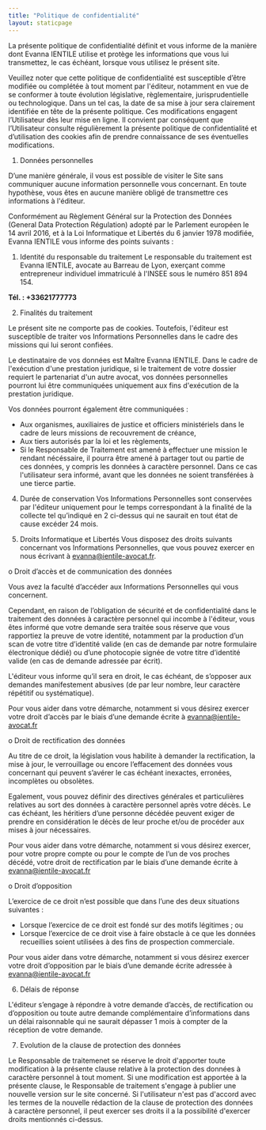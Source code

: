 ```yaml
---
title: "Politique de confidentialité"
layout: staticpage
---
```


La présente politique de confidentialité définit et vous informe de la manière dont Evanna IENTILE utilise et protège les informations que vous lui transmettez, le cas échéant, lorsque vous utilisez le présent site.

Veuillez noter que cette politique de confidentialité est susceptible d’être modifiée ou complétée à tout moment par l'éditeur, notamment en vue de se conformer à toute évolution législative, règlementaire, jurisprudentielle ou technologique. Dans un tel cas, la date de sa mise à jour sera clairement identifiée en tête de la présente politique. Ces modifications engagent l’Utilisateur dès leur mise en ligne. Il convient par conséquent que l’Utilisateur consulte régulièrement la présente politique de confidentialité et d’utilisation des cookies afin de prendre connaissance de ses éventuelles modifications.

1. Données personnelles

D’une manière générale, il vous est possible de visiter le Site sans communiquer aucune information personnelle vous concernant. En toute hypothèse, vous êtes en aucune manière obligé de transmettre ces informations à l'éditeur.

Conformément au Règlement Général sur la Protection des Données (General Data Protection Régulation) adopté par le Parlement européen le 14 avril 2016, et à la Loi Informatique et Libertés du 6 janvier 1978 modifiée, Evanna IENTILE vous informe des points suivants :

1. Identité du responsable du traitement
   Le responsable du traitement est Evanna IENTILE, avocate au Barreau de Lyon, exerçant comme entrepreneur individuel immatriculé à l'INSEE sous le numéro 851 894 154.

**Tél. : +33621777773**

2. Finalités du traitement

Le présent site ne comporte pas de cookies. Toutefois, l'éditeur est susceptible de traiter vos Informations Personnelles dans le cadre des missions qui lui seront confiées.

Le destinataire de vos données est Maître Evanna IENTILE. Dans le cadre de l'exécution d'une prestation juridique, si le traitement de votre dossier requiert le partenariat d'un autre avocat, vos données personnelles pourront lui être communiquées uniquement aux fins d'exécution de la prestation juridique.

Vos données pourront également être communiquées :

- Aux organismes, auxiliaires de justice et officiers ministériels dans le cadre de leurs missions de recouvrement de créance,
- Aux tiers autorisés par la loi et les règlements,
- Si le Responsable de Traitement est amené à effectuer une mission le rendant nécéssaire, il pourra être amené à partager tout ou partie de ces données, y compris les données à caractère personnel. Dans ce cas l'utilisateur sera informé, avant que les données ne soient transférées à une tierce partie.


4. Durée de conservation
   Vos Informations Personnelles sont conservées par l'éditeur uniquement pour le temps correspondant à la finalité de la collecte tel qu’indiqué en 2 ci-dessus qui ne saurait en tout état de cause excéder 24 mois.

5. Droits Informatique et Libertés
   Vous disposez des droits suivants concernant vos Informations Personnelles, que vous pouvez exercer en nous écrivant à evanna@ientile-avocat.fr.

o Droit d’accès et de communication des données

Vous avez la faculté d’accéder aux Informations Personnelles qui vous concernent.

Cependant, en raison de l’obligation de sécurité et de confidentialité dans le traitement des données à caractère personnel qui incombe à l'éditeur, vous êtes informé que votre demande sera traitée sous réserve que vous rapportiez la preuve de votre identité, notamment par la production d’un scan de votre titre d’identité valide (en cas de demande par notre formulaire électronique dédié) ou d’une photocopie signée de votre titre d’identité valide (en cas de demande adressée par écrit).

L'éditeur vous informe qu’il sera en droit, le cas échéant, de s’opposer aux demandes manifestement abusives (de par leur nombre, leur caractère répétitif ou systématique).

Pour vous aider dans votre démarche, notamment si vous désirez exercer votre droit d’accès par le biais d’une demande écrite à evanna@ientile-avocat.fr

o Droit de rectification des données

Au titre de ce droit, la législation vous habilite à demander la rectification, la mise à jour, le verrouillage ou encore l’effacement des données vous concernant qui peuvent s’avérer le cas échéant inexactes, erronées, incomplètes ou obsolètes.

Egalement, vous pouvez définir des directives générales et particulières relatives au sort des données à caractère personnel après votre décès. Le cas échéant, les héritiers d’une personne décédée peuvent exiger de prendre en considération le décès de leur proche et/ou de procéder aux mises à jour nécessaires.

Pour vous aider dans votre démarche, notamment si vous désirez exercer, pour votre propre compte ou pour le compte de l’un de vos proches décédé, votre droit de rectification par le biais d’une demande écrite à evanna@ientile-avocat.fr

o Droit d’opposition

L’exercice de ce droit n’est possible que dans l’une des deux situations suivantes :

- Lorsque l’exercice de ce droit est fondé sur des motifs légitimes ; ou
- Lorsque l’exercice de ce droit vise à faire obstacle à ce que les données recueillies soient utilisées à des fins de prospection commerciale.

Pour vous aider dans votre démarche, notamment si vous désirez exercer votre droit d’opposition par le biais d’une demande écrite adressée à evanna@ientile-avocat.fr

6. Délais de réponse

L'éditeur s’engage à répondre à votre demande d’accès, de rectification ou d’opposition ou toute autre demande complémentaire d’informations dans un délai raisonnable qui ne saurait dépasser 1 mois à compter de la réception de votre demande.

7. Evolution de la clause de protection des données

Le Responsable de traitemenet se réserve le droit d'apporter toute modification à la présente clause relative à la protection des données à caractère personnel à tout moment. Si une modification est apportée à la présente clause, le Responsable de traitement s'engage à publier une nouvelle version sur le site concerné. Si l'utilisateur n'est pas d'accord avec les termes de la nouvelle rédaction de la clause de protection des données à caractère personnel, il peut exercer ses droits il a la possibilité d'exercer droits mentionnés ci-dessus.
